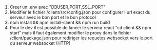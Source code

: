 1. Creer un .env avec "DBUSER,PORT,SSL_PORT"
2. Modifier le fichier /client/src/config.json pour configurer l'url exact du serveur avec le bon port et le bon protocol
3. npm install && npm install-client && npm run build
4. Pour le dev il est possible de lancer le serveur react "cd client && npm start" mais il faut également modifier le proxy dans le fichier /client/package.json pour rediriger les requetes websocket vers le port du serveur websocket (HTTP)